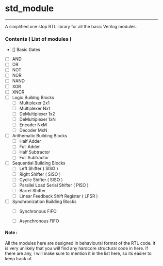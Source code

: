 # std_module
------------------------
A simplified one stop RTL library for all the basic Verilog modules.


### Contents ( List of modules )
-  [] Basic Gates
  - [ ] AND
  - [ ] OR
  - [ ] NOT
  - [ ] NOR
  - [ ] NAND
  - [ ] XOR
  - [ ] XNOR
- [ ] Logic Buildng Blocks
  - [ ] Multiplexer 2x1
  - [ ] Multiplexer Nx1
  - [ ] DeMultiplexer 1x2
  - [ ] DeMultiplexer 1xN
  - [ ] Encoder NxM
  - [ ] Decoder MxN
- [ ] Arithematic Building Blocks
  - [ ] Half Adder
  - [ ] Full Adder
  - [ ] Half Subtractor
  - [ ] Full Subtractor
- [ ] Sequential Building Blocks
  - [ ] Left Shifter ( SISO )
  - [ ] Right Shifter ( SISO )
  - [ ] Cyclic Shifter ( SISO )
  - [ ] Parallel Load Serial Shifter ( PISO )
  - [ ] Barrel Shifter
  - [ ] Linear Feedback Shift Register ( LFSR )
- [ ] Synchronization Building Blocks
  - [ ] Synchronous FIFO
  - [ ] Asynchronous FIFO


#### Note :
All the modules here are designed in behavioural format of the RTL code. It is very unlikely that you will find any hardcore structural code in here. If there are any, I will make sure to mention it in the list here, so its easier to keep track of.
